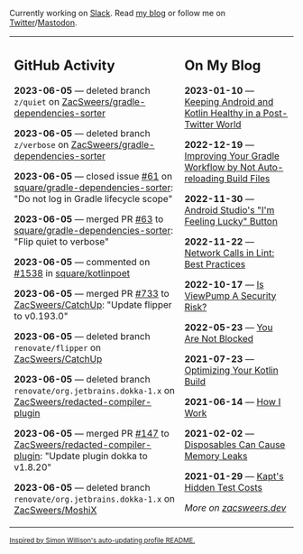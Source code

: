 Currently working on [Slack](https://slack.com/). Read [my blog](https://zacsweers.dev/) or follow me on [Twitter](https://twitter.com/ZacSweers)/[Mastodon](https://hachyderm.io/@ZacSweers).

<table><tr><td valign="top" width="60%">

## GitHub Activity
<!-- githubActivity starts -->
**2023-06-05** — deleted branch `z/quiet` on [ZacSweers/gradle-dependencies-sorter](https://github.com/ZacSweers/gradle-dependencies-sorter)

**2023-06-05** — deleted branch `z/verbose` on [ZacSweers/gradle-dependencies-sorter](https://github.com/ZacSweers/gradle-dependencies-sorter)

**2023-06-05** — closed issue [#61](https://github.com/square/gradle-dependencies-sorter/issues/61) on [square/gradle-dependencies-sorter](https://github.com/square/gradle-dependencies-sorter): "Do not log in Gradle lifecycle scope"

**2023-06-05** — merged PR [#63](https://github.com/square/gradle-dependencies-sorter/pull/63) to [square/gradle-dependencies-sorter](https://github.com/square/gradle-dependencies-sorter): "Flip quiet to verbose"

**2023-06-05** — commented on [#1538](https://github.com/square/kotlinpoet/pull/1538#issuecomment-1577503376) in [square/kotlinpoet](https://github.com/square/kotlinpoet)

**2023-06-05** — merged PR [#733](https://github.com/ZacSweers/CatchUp/pull/733) to [ZacSweers/CatchUp](https://github.com/ZacSweers/CatchUp): "Update flipper to v0.193.0"

**2023-06-05** — deleted branch `renovate/flipper` on [ZacSweers/CatchUp](https://github.com/ZacSweers/CatchUp)

**2023-06-05** — deleted branch `renovate/org.jetbrains.dokka-1.x` on [ZacSweers/redacted-compiler-plugin](https://github.com/ZacSweers/redacted-compiler-plugin)

**2023-06-05** — merged PR [#147](https://github.com/ZacSweers/redacted-compiler-plugin/pull/147) to [ZacSweers/redacted-compiler-plugin](https://github.com/ZacSweers/redacted-compiler-plugin): "Update plugin dokka to v1.8.20"

**2023-06-05** — deleted branch `renovate/org.jetbrains.dokka-1.x` on [ZacSweers/MoshiX](https://github.com/ZacSweers/MoshiX)
<!-- githubActivity ends -->
</td><td valign="top" width="40%">

## On My Blog
<!-- blog starts -->
**2023-01-10** — [Keeping Android and Kotlin Healthy in a Post-Twitter World](https://www.zacsweers.dev/keeping-android-healthy/)

**2022-12-19** — [Improving Your Gradle Workflow by Not Auto-reloading Build Files](https://www.zacsweers.dev/improving-your-workflow-by-not-auto-reloading-build-files/)

**2022-11-30** — [Android Studio's "I'm Feeling Lucky" Button](https://www.zacsweers.dev/android-studios-im-feeling-lucky-button/)

**2022-11-22** — [Network Calls in Lint: Best Practices](https://www.zacsweers.dev/network-calls-in-lint-best-practices/)

**2022-10-17** — [Is ViewPump A Security Risk?](https://www.zacsweers.dev/is-viewpump-a-security-risk/)

**2022-05-23** — [You Are Not Blocked](https://www.zacsweers.dev/you-are-not-blocked/)

**2021-07-23** — [Optimizing Your Kotlin Build](https://www.zacsweers.dev/optimizing-your-kotlin-build/)

**2021-06-14** — [How I Work](https://www.zacsweers.dev/how-i-work/)

**2021-02-02** — [Disposables Can Cause Memory Leaks](https://www.zacsweers.dev/disposables-can-cause-memory-leaks/)

**2021-01-29** — [Kapt's Hidden Test Costs](https://www.zacsweers.dev/kapts-hidden-test-costs/)
<!-- blog ends -->
_More on [zacsweers.dev](https://zacsweers.dev/)_
</td></tr></table>

<sub><a href="https://simonwillison.net/2020/Jul/10/self-updating-profile-readme/">Inspired by Simon Willison's auto-updating profile README.</a></sub>